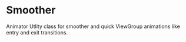 # Smoother
Animator Utlity class for smoother and quick ViewGroup animations like entry and exit transitions.
